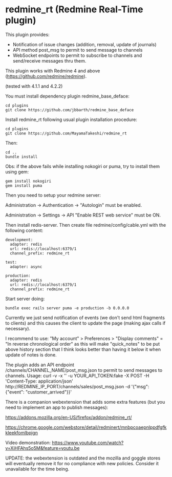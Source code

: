 # redmine_rt (Redmine Real-Time plugin)

This plugin provides:
  - Notification of issue changes (addition, removal, update of journals)
  - API method post_msg to permit to send message to channels
  - WebSocket endpoints to permit to subscribe to channels and send/receive messages thru them.
  

This plugin works with Redmine 4 and above (https://github.com/redmine/redmine).

(tested with 4.1.1 and 4.2.2)


You must install dependency plugin redmine_base_deface:
```
cd plugins
git clone https://github.com/jbbarth/redmine_base_deface
```

Install redmine_rt following usual plugin installation procedure:
```
cd plugins
git clone https://github.com/MayamaTakeshi/redmine_rt
```

Then:
```
cd ..
bundle install
```

Obs: if the above fails while installing nokogiri or puma, try to install them using gem:
```
gem install nokogiri
gem install puma
```

Then you need to setup your redmine server:

  Administration -> Authentication -> 
    "Autologin" must be enabled.

  Administration -> Settings -> API 
    "Enable REST web service" must be ON.



Then install redis-server.
Then create file redmine/config/cable.yml with the following content:
```
development:
  adapter: redis
  url: redis://localhost:6379/1
  channel_prefix: redmine_rt

test:
  adapter: async

production:
  adapter: redis
  url: redis://localhost:6379/1
  channel_prefix: redmine_rt

```

Start server doing:

```
bundle exec rails server puma -e production -b 0.0.0.0

```
Currently we just send notification of events (we don't send html fragments to clients) and this causes the client to update the page (making ajax calls if necessary).


I recommend to use:
  "My account" > Preferences > "Display comments" = "In reverse chronological order"
as this will make "quick_notes" to be put above history section that I think looks better than having it below it when update of notes is done.


The plugin adds an API endpoint /channels/CHANNEL_NAME/post_msg.json to permit to send messages to channels. Usage:
  curl -v -x '' -u YOUR_API_TOKEN:fake -X POST -H 'Content-Type: application/json' http://REDMINE_IP_PORT/channels/sales/post_msg.json -d '{"msg": {"event": "customer_arrived"}}'



There is a companion webextension that adds some extra features (but you need to implement an app to publish messages):

  https://addons.mozilla.org/en-US/firefox/addon/redmine_rt/
  
  https://chrome.google.com/webstore/detail/redminert/mnbpcoaepnlppdfgfkkleekfomlbpjgn


Video demonstration:
https://www.youtube.com/watch?v=XiHFAhs5o5M&feature=youtu.be

UPDATE: the webextension is outdated and the mozilla and goggle stores will eventually remove it for no compliance with new policies. Consider it unavailable for the time being.


